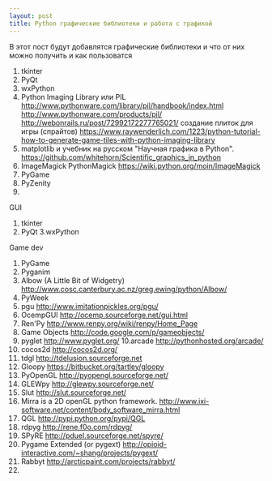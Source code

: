 ```yaml
---
layout: post
title: Python графические библиотеки и работа с графикой 
---
```

В этот пост будут добавлятся графические библиотеки и что от них можно получить и как пользоватся 

1. tkinter
2. PyQt
3. wxPython
4. Python Imaging Library или PIL 
  http://www.pythonware.com/library/pil/handbook/index.html  
  http://www.pythonware.com/products/pil/
  http://webonrails.ru/post/72992172277765021/
  создание плиток для игры (спрайтов) https://www.raywenderlich.com/1223/python-tutorial-how-to-generate-game-tiles-with-python-imaging-library
5. matplotlib и учебник на русском  "Научная графика в Python". https://github.com/whitehorn/Scientific_graphics_in_python
6. ImageMagick PythonMagick
  https://wiki.python.org/moin/ImageMagick
7. PyGame
8. PyZenity 
9. 
GUI
1. tkinter
2. PyQt
3.wxPython 

Game dev
1. PyGame
2. Pyganim
3. Albow (A Little Bit of Widgetry) http://www.cosc.canterbury.ac.nz/greg.ewing/python/Albow/
4. PyWeek 
5. pgu http://www.imitationpickles.org/pgu/
6. OcempGUI http://ocemp.sourceforge.net/gui.html
7. Ren'Py http://www.renpy.org/wiki/renpy/Home_Page 
8. Game Objects http://code.google.com/p/gameobjects/
9. pyglet http://www.pyglet.org/
10.arcade http://pythonhosted.org/arcade/
11. cocos2d http://cocos2d.org/
12. tdgl http://tdelusion.sourceforge.net
13. Gloopy https://bitbucket.org/tartley/gloopy
14. PyOpenGL http://pyopengl.sourceforge.net/
15. GLEWpy http://glewpy.sourceforge.net/
16. Slut http://slut.sourceforge.net/
17. Mirra is a 2D openGL python framework. http://www.ixi-software.net/content/body_software_mirra.html
18. QGL http://pypi.python.org/pypi/QGL
19. rdpyg http://rene.f0o.com/rdpyg/
20. SPyRE http://pduel.sourceforge.net/spyre/
21. Pygame Extended (or pygext) http://opioid-interactive.com/~shang/projects/pygext/
22. Rabbyt http://arcticpaint.com/projects/rabbyt/
23. 
